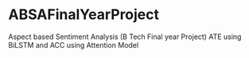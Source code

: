 # ABSAFinalYearProject
Aspect based Sentiment Analysis (B Tech Final year Project) ATE using BiLSTM and ACC using Attention Model
